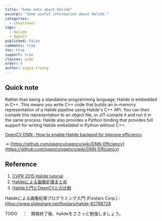 ```yaml
---
title: "Some note about Halide"
excerpt: "Some useful information about Halide."
categories:
  - cheatsheet
tags:
  - Halide
  - OpenCV
published: False
comments: true
toc: true
support: true
classes: wide
order: 9
author: vugia.truong
---
```



## Quick note

Rather than being a standalone programming language, Halide is embedded in C++. This means you write C++ code that builds an in-memory representation of a Halide pipeline using Halide's C++ API. You can then compile this representation to an object file, or JIT-compile it and run it in the same process. Halide also provides a Python binding that provides full support for writing Halide embedded in Python without C++.




[OpenCV DNN : How to enable Halide backend for improve efficiency](https://docs.opencv.org/3.4/de/d37/tutorial_dnn_halide.html)

-> [https://github.com/opencv/opencv/wiki/DNN-Efficiency](https://github.com/opencv/opencv/wiki/DNN-Efficiency)

## Reference

1. [CVPR 2015 Halide tutorial](https://halide-lang.org/cvpr2015.html)
2. [Halideによる画像処理まとめ](https://qiita.com/fukushima1981/items/fa3537234e19baffc761)
1. [Halide入門とOpenCVとの比較](https://qiita.com/fukushima1981/items/193c4ae03b2ea3b4f98e) 



Halideによる画像処理プログラミング入門 (Fixstars Corp.) : https://www.slideshare.net/fixstars/halide-82788728



TODO 　：　開発終了後、halideをささっと勉強しましょう。